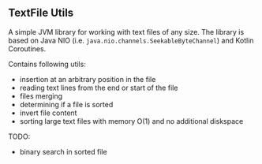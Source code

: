 ## TextFile Utils

A simple JVM library for working with text files of any size.
The library is based on Java NIO (i.e. `java.nio.channels.SeekableByteChannel`) and Kotlin Coroutines.

Contains following utils:

- insertion at an arbitrary position in the file
- reading text lines from the end or start of the file
- files merging
- determining if a file is sorted
- invert file content
- sorting large text files with memory O(1) and no additional diskspace

TODO:

- binary search in sorted file